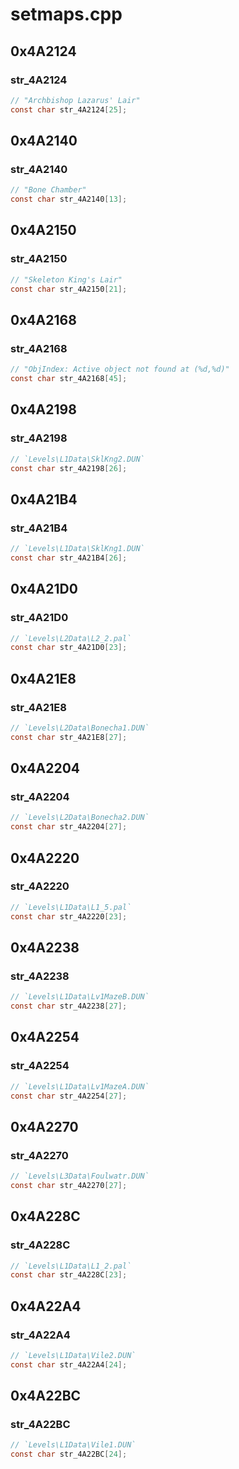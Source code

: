 # setmaps.cpp

## 0x4A2124

### str_4A2124

```c
// "Archbishop Lazarus' Lair"
const char str_4A2124[25];
```

## 0x4A2140

### str_4A2140

```c
// "Bone Chamber"
const char str_4A2140[13];
```

## 0x4A2150

### str_4A2150

```c
// "Skeleton King's Lair"
const char str_4A2150[21];
```

## 0x4A2168

### str_4A2168

```c
// "ObjIndex: Active object not found at (%d,%d)"
const char str_4A2168[45];
```

## 0x4A2198

### str_4A2198

```c
// `Levels\L1Data\SklKng2.DUN`
const char str_4A2198[26];
```

## 0x4A21B4

### str_4A21B4

```c
// `Levels\L1Data\SklKng1.DUN`
const char str_4A21B4[26];
```

## 0x4A21D0

### str_4A21D0

```c
// `Levels\L2Data\L2_2.pal`
const char str_4A21D0[23];
```

## 0x4A21E8

### str_4A21E8

```c
// `Levels\L2Data\Bonecha1.DUN`
const char str_4A21E8[27];
```

## 0x4A2204

### str_4A2204

```c
// `Levels\L2Data\Bonecha2.DUN`
const char str_4A2204[27];
```

## 0x4A2220

### str_4A2220

```c
// `Levels\L1Data\L1_5.pal`
const char str_4A2220[23];
```

## 0x4A2238

### str_4A2238

```c
// `Levels\L1Data\Lv1MazeB.DUN`
const char str_4A2238[27];
```

## 0x4A2254

### str_4A2254

```c
// `Levels\L1Data\Lv1MazeA.DUN`
const char str_4A2254[27];
```

## 0x4A2270

### str_4A2270

```c
// `Levels\L3Data\Foulwatr.DUN`
const char str_4A2270[27];
```

## 0x4A228C

### str_4A228C

```c
// `Levels\L1Data\L1_2.pal`
const char str_4A228C[23];
```

## 0x4A22A4

### str_4A22A4

```c
// `Levels\L1Data\Vile2.DUN`
const char str_4A22A4[24];
```

## 0x4A22BC

### str_4A22BC

```c
// `Levels\L1Data\Vile1.DUN`
const char str_4A22BC[24];
```
